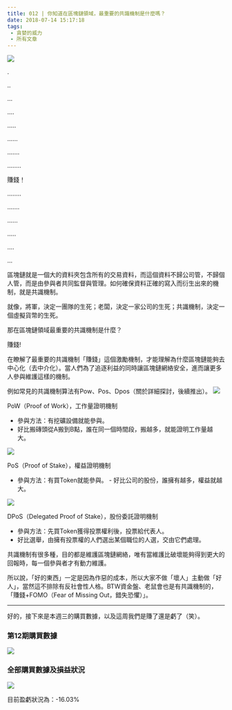 ```yaml
---
title: 012 | 你知道在區塊鏈領域，最重要的共識機制是什麼嗎？
date: 2018-07-14 15:17:18
tags:
 - 貪婪的威力
 - 所有文章
---
```

![](https://firebasestorage.googleapis.com/v0/b/blog-1f60b.appspot.com/o/012-p0.png?alt=media&token=22ced20d-cd5a-4534-b2f7-97545248fe0c)

.

..

...

....

.....

......

.......

........

賺錢！

........

.......

......

.....

....

...

區塊鏈就是一個大的資料夾包含所有的交易資料，而這個資料不歸公司管，不歸個人管，而是由參與者共同監督與管理。如何確保資料正確的寫入而衍生出來的機制，就是共識機制。

就像，將軍，決定一團隊的生死；老闆，決定一家公司的生死；共識機制，決定一個虛擬貨幣的生死。

那在區塊鏈領域最重要的共識機制是什麼？

賺錢!

在瞭解了最重要的共識機制「賺錢」這個激勵機制，才能理解為什麼區塊鏈能夠去中心化（去中介化）。當人們為了追逐利益的同時讓區塊鏈網絡安全，進而讓更多人參與維護這樣的機制。

例如常見的共識機制算法有Pow、Pos、Dpos（關於詳細探討，後續推出）。
![](https://firebasestorage.googleapis.com/v0/b/blog-1f60b.appspot.com/o/012-p1.png?alt=media&token=30436646-fa24-4c3c-8615-30cbc77a258c)

PoW（Proof of Work），工作量證明機制
- 參與方法：有挖礦設備就能參與。
- 好比搬磚頭從A搬到B點，誰在同一個時間段，搬越多，就能證明工作量越大。

![](https://firebasestorage.googleapis.com/v0/b/blog-1f60b.appspot.com/o/012-p2.png?alt=media&token=e1fcd7d2-3e85-4f90-a987-4746c01fc392)

PoS（Proof of Stake），權益證明機制
- 參與方法：有買Token就能參與。
- 好比公司的股份，誰擁有越多，權益就越大。

![](https://firebasestorage.googleapis.com/v0/b/blog-1f60b.appspot.com/o/012-p3.png?alt=media&token=8819de01-d8fb-4ad7-854a-ead0111d0d3c)

DPoS（Delegated Proof of Stake），股份委託證明機制
- 參與方法：先買Token獲得投票權利後，投票給代表人。
- 好比選舉，由擁有投票權的人們選出某個職位的人選，交由它們處理。

共識機制有很多種，目的都是維護區塊鏈網絡，唯有當維護比破壞能夠得到更大的回報時，每一個參與者才有動力維護。

所以說，「好的東西」一定是因為作惡的成本，所以大家不做「壞人」主動做「好人」，當然這不排除有反社會性人格。BTW資金盤、老鼠會也是有共識機制的，「賺錢+FOMO（Fear of Missing Out，錯失恐懼）」。

***
好的，接下來是本週三的購買數據，以及這周我們是賺了還是虧了（笑）。

### 第12期購買數據
![](https://firebasestorage.googleapis.com/v0/b/blog-1f60b.appspot.com/o/%E8%B4%AD%E4%B9%B0%E6%95%B0%E6%8D%AE012.png?alt=media&token=631c7203-44ba-404e-9a46-70f56e9bcdd2)


### 全部購買數據及損益狀況
![](https://firebasestorage.googleapis.com/v0/b/blog-1f60b.appspot.com/o/%E5%85%A8%E9%83%A8%E8%B4%AD%E4%B9%B0%E6%95%B0%E6%8D%AE%E5%8F%8A%E6%8D%9F%E7%9B%8A%E7%8A%B6%E5%86%B5012.png?alt=media&token=af2e2ffd-fea7-47df-a2bd-4e020468ee88)

目前盈虧狀況為：-16.03%